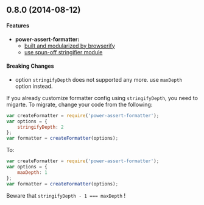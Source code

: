 ## 0.8.0 (2014-08-12)


#### Features


* **power-assert-formatter:**
  * [built and modularized by browserify](https://github.com/twada/power-assert-formatter/pull/8)
  * [use spun-off stringifier module](https://github.com/twada/power-assert-formatter/pull/9)


#### Breaking Changes

* option `stringifyDepth` does not supported any more. use `maxDepth` option instead.

If you already customize formatter config using `stringifyDepth`, you need to migarte. To migrate, change your code from the following:

```javascript
var createFormatter = require('power-assert-formatter');
var options = {
    stringifyDepth: 2
};
var formatter = createFormatter(options);
```

To:

```javascript
var createFormatter = require('power-assert-formatter');
var options = {
    maxDepth: 1
};
var formatter = createFormatter(options);
```

Beware that `stringifyDepth - 1 === maxDepth` !
